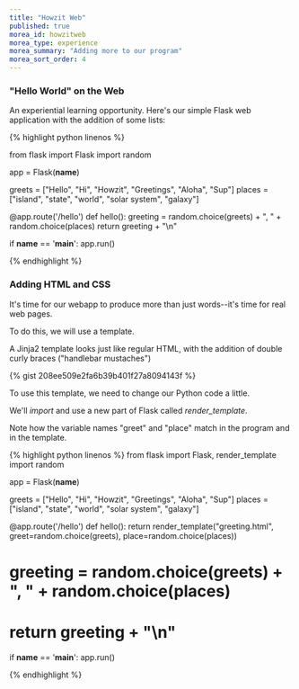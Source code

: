 ```yaml
---
title: "Howzit Web"
published: true
morea_id: howzitweb
morea_type: experience
morea_summary: "Adding more to our program"
morea_sort_order: 4
---
```


### "Hello World" on the Web

An experiential learning opportunity.  Here's our simple Flask web application with the addition of some lists:

{% highlight python linenos %}

from flask import Flask
import random

app = Flask(__name__)

greets = ["Hello", "Hi", "Howzit", "Greetings", "Aloha", "Sup"]
places = ["island", "state", "world", "solar system", "galaxy"]

@app.route('/hello')
def hello():
  greeting = random.choice(greets) + ", " + random.choice(places)
  return greeting + "\n"

if __name__ == '__main__':
  app.run()


{% endhighlight %}

### Adding HTML and CSS

It's time for our webapp to produce more than just words--it's time for real web pages.

To do this, we will use a template.

A Jinja2 template looks just like regular HTML, with the addition of double curly braces ("handlebar mustaches")

{% gist 208ee509e2fa6b39b401f27a8094143f %}

To use this template, we need to change our Python code a little. 

We'll *import* and use a new part of Flask called *render_template*. 

Note how the variable names "greet" and "place" match in the program and in the template.

{% highlight python linenos %}
from flask import Flask, render_template
import random

app = Flask(__name__)

greets = ["Hello", "Hi", "Howzit", "Greetings", "Aloha", "Sup"]
places = ["island", "state", "world", "solar system", "galaxy"]

@app.route('/hello')
def hello():
  return render_template("greeting.html",
    greet=random.choice(greets), place=random.choice(places))

#  greeting = random.choice(greets) + ", " + random.choice(places)
#  return greeting + "\n"

if __name__ == '__main__':
  app.run()

{% endhighlight %}